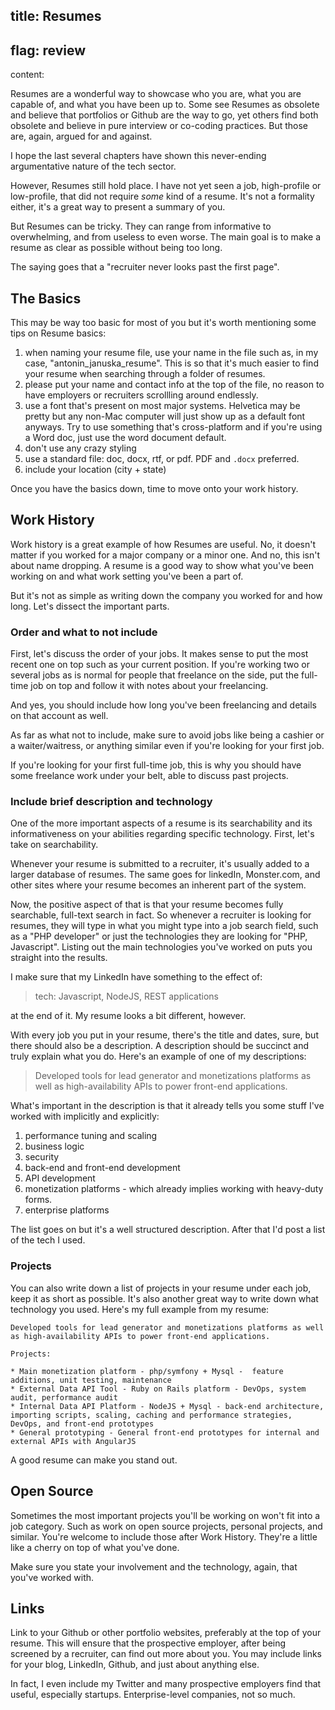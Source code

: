 title: Resumes
----
flag: review
---
content:

Resumes are a wonderful way to showcase who you are, what you are capable of, and what you have been up to. Some see Resumes as obsolete and believe that portfolios or Github are the way to go, yet others find both obsolete and believe in pure interview or co-coding practices. But those are, again, argued for and against.

I hope the last several chapters have shown this never-ending argumentative nature of the tech sector.

However, Resumes still hold place. I have not yet seen a job, high-profile or low-profile, that did not require *some* kind of a resume. It's not a formality either, it's a great way to present a summary of you.

But Resumes can be tricky. They can range from informative to overwhelming, and from useless to even worse. The main goal is to make a resume as clear as possible without being too long.

The saying goes that a "recruiter never looks past the first page".

## The Basics

This may be way too basic for most of you but it's worth mentioning some tips on Resume basics:

1. when naming your resume file, use your name in the file such as, in my case, "antonin\_januska\_resume". This is so that it's much easier to find your resume when searching through a folder of resumes.
2. please put your name and contact info at the top of the file, no reason to have employers or recruiters scrollling around endlessly.
3. use a font that's present on most major systems. Helvetica may be pretty but any non-Mac computer will just show up as a default font anyways. Try to use something that's cross-platform and if you're using a Word doc, just use the word document default.
4. don't use any crazy styling
5. use a standard file: doc, docx, rtf, or pdf. PDF and `.docx` preferred.
6. include your location (city + state)

Once you have the basics down, time to move onto your work history.

## Work History

Work history is a great example of how Resumes are useful. No, it doesn't matter if you worked for a major company or a minor one. And no, this isn't about name dropping. A resume is a good way to show what you've been working on and what work setting you've been a part of.

But it's not as simple as writing down the company you worked for and how long. Let's dissect the important parts.

### Order and what to not include

First, let's discuss the order of your jobs. It makes sense to put the most recent one on top such as your current position. If you're working two or several jobs as is normal for people that freelance on the side, put the full-time job on top and follow it with notes about your freelancing.

And yes, you should include how long you've been freelancing and details on that account as well.

As far as what not to include, make sure to avoid jobs like being a cashier or a waiter/waitress, or anything similar even if you're looking for your first job.

If you're looking for your first full-time job, this is why you should have some freelance work under your belt, able to discuss past projects.

### Include brief description and technology

One of the more important aspects of a resume is its searchability and its informativeness on your abilities regarding specific technology. First, let's take on searchability.

Whenever your resume is submitted to a recruiter, it's usually added to a larger database of resumes. The same goes for linkedIn, Monster.com, and other sites where your resume becomes an inherent part of the system.

Now, the positive aspect of that is that your resume becomes fully searchable, full-text search in fact. So whenever a recruiter is looking for resumes, they will type in what you might type into a job search field, such as a "PHP developer" or just the technologies they are looking for "PHP, Javascript". Listing out the main technologies you've worked on puts you straight into the results.

I make sure that my LinkedIn have something to the effect of:

>tech: Javascript, NodeJS, REST applications

at the end of it. My resume looks a bit different, however.

With every job you put in your resume, there's the title and dates, sure, but there should also be a description. A description should be succinct and truly explain what you do. Here's an example of one of my descriptions:

> Developed tools for lead generator and monetizations platforms as well as high-availability APIs to power front-end applications.

What's important in the description is that it already tells you some stuff I've worked with implicitly and explicitly:

1. performance tuning and scaling
2. business logic
3. security
4. back-end and front-end development
5. API development
6. monetization platforms - which already implies working with heavy-duty forms.
7. enterprise platforms

The list goes on but it's a well structured description. After that I'd post a list of the tech I used.

### Projects

You can also write down a list of projects in your resume under each job, keep it as short as possible. It's also another great way to write down what technology you used. Here's my full example from my resume:

````
Developed tools for lead generator and monetizations platforms as well as high-availability APIs to power front-end applications.

Projects:

* Main monetization platform - php/symfony + Mysql -  feature additions, unit testing, maintenance
* External Data API Tool - Ruby on Rails platform - DevOps, system audit, performance audit
* Internal Data API Platform - NodeJS + Mysql - back-end architecture, importing scripts, scaling, caching and performance strategies, DevOps, and front-end prototypes
* General prototyping - General front-end prototypes for internal and external APIs with AngularJS
````

A good resume can make you stand out.

## Open Source

Sometimes the most important projects you'll be working on won't fit into a job category. Such as work on open source projects, personal projects, and similar. You're welcome to include those after Work History. They're a little like a cherry on top of what you've done.

Make sure you state your involvement and the technology, again, that you've worked with.

## Links

Link to your Github or other portfolio websites, preferably at the top of your resume. This will ensure that the prospective employer, after being screened by a recruiter, can find out more about you. You may include links for your blog, LinkedIn, Github, and just about anything else.

In fact, I even include my Twitter and many prospective employers find that useful, especially startups. Enterprise-level companies, not so much.
